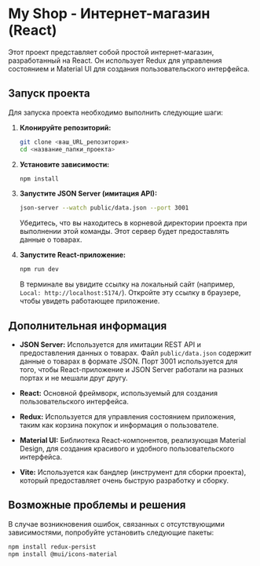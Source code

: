 # My Shop - Интернет-магазин (React)

Этот проект представляет собой простой интернет-магазин, разработанный на React. Он использует Redux для управления состоянием и Material UI для создания пользовательского интерфейса.

## Запуск проекта

Для запуска проекта необходимо выполнить следующие шаги:

1.  **Клонируйте репозиторий:**

    ```bash
    git clone <ваш_URL_репозитория>
    cd <название_папки_проекта>
    ```

2.  **Установите зависимости:**

    ```bash
    npm install
    ```

3.  **Запустите JSON Server (имитация API):**

    ```bash
    json-server --watch public/data.json --port 3001
    ```
    Убедитесь, что вы находитесь в корневой директории проекта при выполнении этой команды.  Этот сервер будет предоставлять данные о товарах.

4.  **Запустите React-приложение:**

    ```bash
    npm run dev
    ```

    В терминале вы увидите ссылку на локальный сайт (например, `Local: http://localhost:5174/`).  Откройте эту ссылку в браузере, чтобы увидеть работающее приложение.

## Дополнительная информация

*   **JSON Server:** Используется для имитации REST API и предоставления данных о товарах.  Файл `public/data.json` содержит данные о товарах в формате JSON.  Порт 3001 используется для того, чтобы React-приложение и JSON Server работали на разных портах и не мешали друг другу.

*   **React:**  Основной фреймворк, используемый для создания пользовательского интерфейса.

*   **Redux:** Используется для управления состоянием приложения, таким как корзина покупок и информация о пользователе.

*   **Material UI:**  Библиотека React-компонентов, реализующая Material Design, для создания красивого и удобного пользовательского интерфейса.

*   **Vite:**  Используется как бандлер (инструмент для сборки проекта), который предоставляет очень быструю разработку и сборку.

## Возможные проблемы и решения

В случае возникновения ошибок, связанных с отсутствующими зависимостями, попробуйте установить следующие пакеты:

```bash
npm install redux-persist
npm install @mui/icons-material